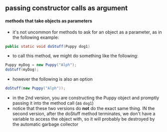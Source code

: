 ## passing constructor calls as argument
#### methods that take objects as parameters
- it's not uncommon for methods to ask for an object as a parameter, as in the following example:
```java
public static void doStuff(Puppy dog1)
```
- to call this method, we might do something like the following:
```java
Puppy myDog = new Puppy("Alph");
doStuff(myDog);
```
- however the following is also an option
```java
doStuff(new Puppy("Alph"));
```
- in the 2nd version, you are constructing the Puppy object and promptly passing it into the method call (as `dog1`)
- notice that these two versions do __not__ do the exact same thing. IN the second version, after the doStuff method terminates, we don't have a variable to access the object with, so it will probably be destroyed by the automatic garbage collector
